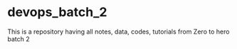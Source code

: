 # devops_batch_2
This is a repository having all notes, data, codes, tutorials from Zero to hero batch 2
